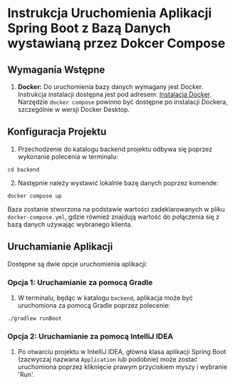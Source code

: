 # Instrukcja Uruchomienia Aplikacji Spring Boot z Bazą Danych wystawianą przez Dokcer Compose

## Wymagania Wstępne

1. **Docker:** Do uruchomienia bazy danych wymagany jest Docker. Instrukcja instalacji dostępna jest pod adresem: [Instalacja Docker](https://docs.docker.com/desktop/install/windows-install/). Narzędzie `docker compose` powinno być dostępne po instalacji Dockera, szczególnie w wersji Docker Desktop.

## Konfiguracja Projektu

1. Przechodzenie do katalogu backend projektu odbywa się poprzez wykonanie polecenia w terminalu:
```shell
cd backend
```

2. Następnie należy wystawić lokalnie bazę danych poprzez komende:

```shell
docker compose up
```
Baza zostanie stworzona na podstawie wartości zadeklarowanych w pliku `docker-compose.yml`, gdzie również znajdują wartość do połączenia się z bazą danych używając wybranego klienta.

## Uruchamianie Aplikacji

Dostępne są dwie opcje uruchomienia aplikacji:

### Opcja 1: Uruchamianie za pomocą Gradle

1. W terminalu, będąc w katalogu `backend`, aplikacja może być uruchomiona za pomocą Gradle poprzez polecenie:

```shell
./gradlew runBoot
```


### Opcja 2: Uruchamianie za pomocą IntelliJ IDEA

1. Po otwarciu projektu w IntelliJ IDEA, główna klasa aplikacji Spring Boot (zazwyczaj nazwana `Application` lub podobnie) może zostać uruchomiona poprzez kliknięcie prawym przyciskiem myszy i wybranie 'Run'.
